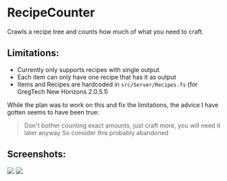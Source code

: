 # RecipeCounter

Crawls a recipe tree and counts how much of what you need to craft.

## Limitations:
- Currently only supports recipes with single output
- Each item can only have one recipe that has it as output
- Items and Recipes are hardcoded in `src/Server/Recipes.fs` (for GregTech New Horizons 2.0.5.1)

While the plan was to work on this and fix the limitations, the advice I have gotten seems to have been true:
> Don't bother counting exact amounts, just craft more, you will need it later anyway
So consider this probably abandoned

## Screenshots:

![](https://i.imgur.com/zMqLLt0.png)
![](https://i.imgur.com/PnYZKtS.png)
